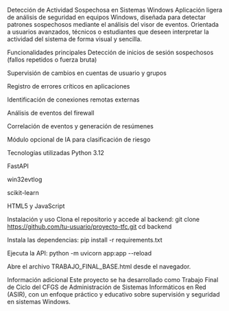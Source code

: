 Detección de Actividad Sospechosa en Sistemas Windows
Aplicación ligera de análisis de seguridad en equipos Windows, diseñada para detectar patrones sospechosos mediante el análisis del visor de eventos. Orientada a usuarios avanzados, técnicos o estudiantes que deseen interpretar la actividad del sistema de forma visual y sencilla.

Funcionalidades principales
Detección de inicios de sesión sospechosos (fallos repetidos o fuerza bruta)

Supervisión de cambios en cuentas de usuario y grupos

Registro de errores críticos en aplicaciones

Identificación de conexiones remotas externas

Análisis de eventos del firewall

Correlación de eventos y generación de resúmenes

Módulo opcional de IA para clasificación de riesgo

Tecnologías utilizadas
Python 3.12

FastAPI

win32evtlog

scikit-learn

HTML5 y JavaScript

Instalación y uso
Clona el repositorio y accede al backend:
git clone https://github.com/tu-usuario/proyecto-tfc.git
cd backend

Instala las dependencias:
pip install -r requirements.txt

Ejecuta la API:
python -m uvicorn app:app --reload

Abre el archivo TRABAJO_FINAL_BASE.html desde el navegador.

Información adicional
Este proyecto se ha desarrollado como Trabajo Final de Ciclo del CFGS de Administración de Sistemas Informáticos en Red (ASIR), con un enfoque práctico y educativo sobre supervisión y seguridad en sistemas Windows.
